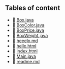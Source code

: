 ## Tables of content
- 🤣 [Box.java](./Box.java)
- 🤣 [BoxColor.java](./BoxColor.java)
- 🤣 [BoxPrice.java](./BoxPrice.java)
- 🤣 [BoxWeight.java](./BoxWeight.java)
- 🤣 [heeelo.md](./heeelo.md)
- 🤣 [hello.html](./hello.html)
- 🤣 [index.html](./index.html)
- 🤣 [Main.java](./Main.java)
- 🤣 [readme.md](./readme.md)

